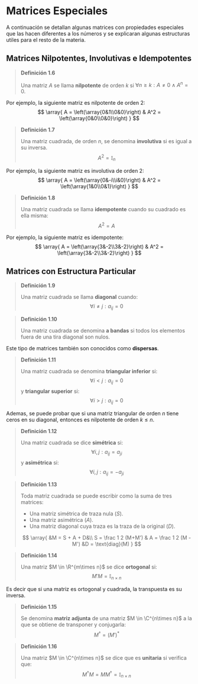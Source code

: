 # Matrices Especiales

A continuación se detallan algunas matrices con propiedades especiales que las hacen diferentes a los números y se explicaran algunas estructuras utiles para el resto de la materia.

## Matrices Nilpotentes, Involutivas e Idempotentes

> **Definición 1.6**
>
> Una matriz $A$ se llama **nilpotente** de orden $k$ si $\forall n \ge k:A \neq 0 \land A^n = 0.$

Por ejemplo, la siguiente matriz es nilpotente de orden 2:
$$
\array{
A = \left(\array{0&1\\0&0}\right) & A^2 = \left(\array{0&0\\0&0}\right)
}
$$

> **Definición 1.7**
>
> Una matriz cuadrada, de orden $n,$ se denomina **involutiva** si es igual a su inversa.
> $$
> A^2 = \mathbb{I}_n
> $$

Por ejemplo, la siguiente matriz es involutiva de orden 2:
$$
\array{
A = \left(\array{0&-i\\i&0}\right) &
A^2 = \left(\array{1&0\\0&1}\right)
}
$$

> **Definición 1.8**
>
> Una matriz cuadrada se llama **idempotente** cuando su cuadrado es ella misma:
> $$
> A^2 = A
> $$

Por ejemplo, la siguiente matriz es idempotente:
$$
\array{
A = \left(\array{3&-2\\3&-2}\right) &
A^2 = \left(\array{3&-2\\3&-2}\right)
}
$$

## Matrices con Estructura Particular

> **Definición 1.9**
>
> Una matriz cuadrada se llama **diagonal** cuando:
> $$
> \forall i \neq j: a_{ij} = 0
> $$

> **Definición 1.10**
>
> Una matriz cuadrada se denomina **a bandas** si todos los elementos fuera de una tira diagonal son nulos.

Este tipo de matrices también son conocidos como **dispersas**.

> **Definición 1.11**
>
> Una matriz cuadrada se denomina **triangular inferior** si:
> $$
> \forall i < j:a_{ij} = 0
> $$
> y **triangular superior** si:
> $$
> \forall i > j:a_{ij} = 0
> $$

Ademas, se puede probar que si una matriz triangular de orden $n$ tiene ceros en su diagonal, entonces es nilpotente de orden $k \le n.$

> **Definición 1.12**
>
> Una matriz cuadrada se dice **simétrica** si:
> $$
> \forall i,j: a_{ij} = a_{ji}
> $$
> y **asimétrica** si:
> $$
> \forall i,j: a_{ij} = -a_{ji}
> $$

> **Definición 1.13**
>
> Toda matriz cuadrada se puede escribir como la suma de tres matrices:
>
> - Una matriz simétrica de traza nula $(S).$
> - Una matriz asimétrica $(A).$
> - Una matriz diagonal cuya traza es la traza de la original $(D).$
>
> $$
> \array{
> &M = S + A + D&\\
> S = \frac 1 2 (M+M') & A = \frac 1 2 (M - M') &D = \text{diag}(M)
> }
> $$

> **Definición 1.14**
>
> Una matriz $M \in \R^{m\times n}$  se dice **ortogonal** si:
> $$
> M'M = \mathbb{I}_{n\times n}
> $$

Es decir que si una matriz es ortogonal y cuadrada, la transpuesta es su inversa.

> **Definición 1.15**
>
> Se denomina **matriz adjunta** de una matriz $M \in \C^{n\times n}$ a la que se obtiene de transponer y conjugarla:
> $$
> M^{\dagger} = (M')^*
> $$

> **Definición 1.16**
>
> Una matriz $M \in \C^{n\times n}$ se dice que es **unitaria** si verifica que:
> $$
> M^\dagger M = M M^\dagger = \mathbb{I}_{n\times n}
> $$





















